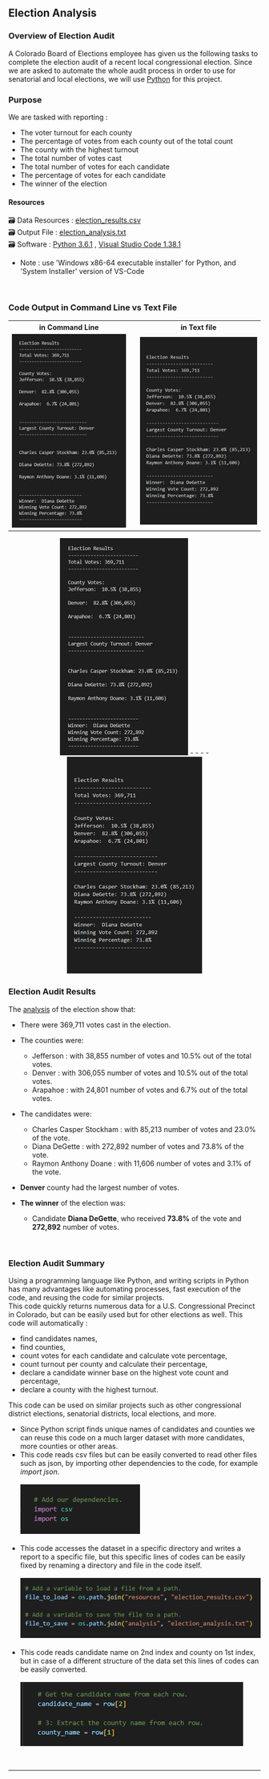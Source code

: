 ## Election Analysis

### Overview of Election Audit
A Colorado Board of Elections employee has given us the following tasks to complete the election audit of a recent local congressional election. Since we are asked to automate the whole audit process in order to use for senatorial and local elections, we will use [Python](https://www.python.org/doc/essays/blurb/) for this project.<br/>

### Purpose
We are tasked with reporting : 
- The voter turnout for each county
- The percentage of votes from each county out of the total count
- The county with the highest turnout
- The total number of votes cast
- The total number of votes for each candidate
- The percentage of votes for each candidate
- The winner of the election


#### Resources
:card_file_box: Data Resources : [election_results.csv](/resources/election_results.csv)<br/>
:card_file_box: Output File : [election_analysis.txt](/analysis/election_analysis.txt)<br/>
:card_file_box: Software :  [Python 3.6.1](https://www.python.org/downloads/windows/) &#44;  [Visual Studio Code 1.38.1](https://code.visualstudio.com/download)
- Note : use 'Windows x86-64 executable installer' for Python, and 'System Installer' version of VS-Code 
<br/>

### Code Output in Command Line  vs   Text File
<table align="center" border=0>
  <tr>
    <th>in Command Line</th>
    <th></th>
    <th>in Text file</th>
  </tr>
  <tr>
    <td><img src="https://github.com/MousaviLaleh/Election_Analysis/blob/main/images/02.png"></td>
    <td></td>
    <td><img src="https://github.com/MousaviLaleh/Election_Analysis/blob/main/images/01.png"></td>
  </tr>
</table>

<p align="center">
  <img src="https://github.com/MousaviLaleh/Election_Analysis/blob/main/images/02.png">  - - - - 
  <img src="https://github.com/MousaviLaleh/Election_Analysis/blob/main/images/01.png">
</p>

### Election Audit Results
The [analysis](/images/01.png) of the election show that:
- There were 369,711 votes cast in the election. 

- The counties were: 
    - Jefferson :  with 38,855 number of votes and 10.5% out of the total votes.
    - Denver    :  with 306,055 number of votes and 10.5% out of the total votes.
    - Arapahoe  :  with 24,801 number of votes and 6.7% out of the total votes.

- The candidates were:
    - Charles Casper Stockham :  with 85,213 number of votes and 23.0% of the vote.
    - Diana DeGette           :  with 272,892 number of votes and 73.8% of the vote.
    - Raymon Anthony Doane    :  with 11,606 number of votes and 3.1% of the vote.

- **Denver** county had the largest number of votes.

- **The winner** of the election was:
    - Candidate **Diana DeGette**, who received **73.8%** of the vote and **272,892** number of votes.
<br/>


### Election Audit Summary
Using a programming language like Python, and writing scripts in Python has many advantages like automating processes, fast execution of the code, and reusing the code for similar projects. <br/>
This code quickly returns numerous data for a U.S. Congressional Precinct in Colorado, but can be easily used but for other elections as well. This code will automatically :
- find candidates names,
- find counties,
- count votes for each candidate and calculate vote percentage,
- count turnout per county and calculate their percentage,
- declare a candidate winner base on the highest vote count and percentage,
- declare a county with the highest turnout.

This code can be used on similar projects such as other congressional district elections, senatorial districts, local elections, and more.<br/>

- Since Python script finds unique names of candidates and counties we can reuse this code on a much larger dataset with more candidates, more counties or other areas.
- This code reads csv files but can be easily converted to read other files such as json, by importing other dependencies to the code, for example *import json*.<br/><br/>
![03.png](/images/03.png) <br/><br/>
- This code accesses the dataset in a specific directory and writes a report to a specific file, but this specific lines of codes can be easily fixed by renaming a directory and file in the code itself.<br/><br/>
![04.png](/images/04.png) <br/><br/>
- This code reads candidate name on 2nd index and county on 1st index, but in case of a different structure of the data set this lines of codes can be easily converted. <br/><br/>
![05.png](/images/05.png)<br/>
<br/>
<hr/>

